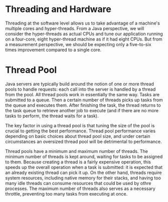 # Threading and Hardware

Threading at the software level allows us to take advantage of a machine's multiple cores and hyper-threads. From a Java perspective, we will consider the hyper-threads as actual CPUs and tune our application running on a four-core, eight hyper-thread machine as if it had eight CPUs. But from a measurement perspective, we should be expecting only a five-to-six times improvement compared to a single core.

# Thread Pool

Java servers are typically build around the notion of one or more thread pools to handle requests: each call into the server is handled by a thread from the pool. All thread pools work in essentially the same way. Tasks are submitted to a queue. Then a certain number of threads picks up tasks from the queue and executes them. After finishing the task, the thread returns to the task queue to retrieve another job to execute (and if there are no more tasks to perform, the thread waits for a task).

The key factor in using a thread pool is that tuning the size of the pool is crucial to getting the best performance. Thread pool performance varies depending on basic choices about thread pool size, and under certain circumstances an oversized thread pool will be detrimental to performance. 

Thread pools have a minimum and maximum number of threads. The minimum number of threads is kept around, waiting for tasks to be assigned to them. Because creating a thread is a fairly expensive operation, this speeds up the overall operation when a task is submitted: it is expected that an already existing thread can pick it up. On the other hand, threads require system resources, including native memory for their stacks, and having too many idle threads can consume resources that could be used by othre processes. The maximum number of threads also serves as a necessary throttle, preventing too many tasks from executing at once.